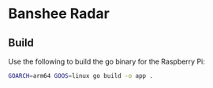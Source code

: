 # Banshee Radar

## Build 

Use the following to build the go binary for the Raspberry Pi:

```sh
GOARCH=arm64 GOOS=linux go build -o app .
```